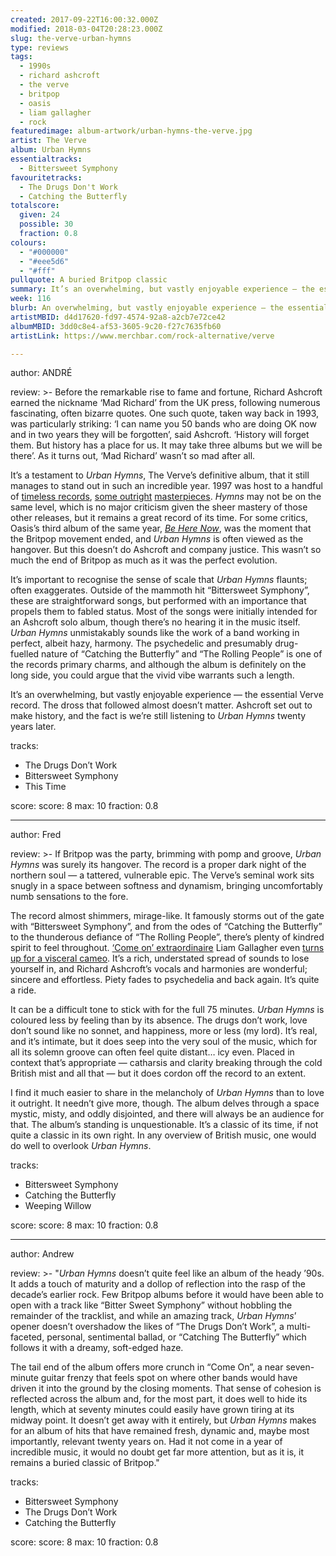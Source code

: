 ```yaml
---
created: 2017-09-22T16:00:32.000Z
modified: 2018-03-04T20:28:23.000Z
slug: the-verve-urban-hymns
type: reviews
tags:
  - 1990s
  - richard ashcroft
  - the verve
  - britpop
  - oasis
  - liam gallagher
  - rock
featuredimage: album-artwork/urban-hymns-the-verve.jpg
artist: The Verve
album: Urban Hymns
essentialtracks:
  - Bittersweet Symphony
favouritetracks:
  - The Drugs Don't Work
  - Catching the Butterfly
totalscore:
  given: 24
  possible: 30
  fraction: 0.8
colours:
  - "#000000"
  - "#eee5d6"
  - "#fff"
pullquote: A buried Britpop classic
summary: It’s an overwhelming, but vastly enjoyable experience — the essential Verve record. The dross that followed almost doesn’t matter. Ashcroft set out to make history, and the fact is we're still listening to Urban Hymns twenty years later.
week: 116
blurb: An overwhelming, but vastly enjoyable experience — the essential Verve record. Richard Ashcroft set out to make history, and with Urban Hymns he did so.
artistMBID: d4d17620-fd97-4574-92a8-a2cb7e72ce42
albumMBID: 3dd0c8e4-af53-3605-9c20-f27c7635fb60
artistLink: https://www.merchbar.com/rock-alternative/verve

---
```


author: ANDRÉ

review: >-
  Before the remarkable rise to fame and fortune, Richard Ashcroft earned the nickname ‘Mad Richard’ from the UK press, following numerous fascinating, often bizarre quotes. One such quote, taken way back in 1993, was particularly striking: ‘I can name you 50 bands who are doing OK now and in two years they will be forgotten’, said Ashcroft. ‘History will forget them. But history has a place for us. It may take three albums but we will be there’. As it turns out, ‘Mad Richard’ wasn’t so mad after all. 
  
  It’s a testament to *Urban Hymns*, The Verve’s definitive album, that it still manages to stand out in such an incredible year. 1997 was host to a handful of [timeless records](/reviews/radiohead-ok-computer/), [some outright](/reviews/bjork-homogenic/) [masterpieces](/reviews/spiritualized-ladies-and-gentleman-we-are-floating-in-space/). *Hymns* may not be on the same level, which is no major criticism given the sheer mastery of those other releases, but it remains a great record of its time. For some critics, Oasis’s third album of the same year, [*Be Here Now*](/articles/be-here-now-and-mr-hyde/), was the moment that the Britpop movement ended, and *Urban Hymns* is often viewed as the hangover. But this doesn’t do Ashcroft and company justice. This wasn’t so much the end of Britpop as much as it was the perfect evolution. 
  
  It’s important to recognise the sense of scale that *Urban Hymns* flaunts; often exaggerates. Outside of the mammoth hit “Bittersweet Symphony”, these are straightforward songs, but performed with an importance that propels them to fabled status. Most of the songs were initially intended for an Ashcroft solo album, though there’s no hearing it in the music itself. *Urban Hymns* unmistakably sounds like the work of a band working in perfect, albeit hazy, harmony. The psychedelic and presumably drug-fuelled nature of “Catching the Butterfly” and “The Rolling People” is one of the records primary charms, and although the album is definitely on the long side, you could argue that the vivid vibe warrants such a length. 
  
  It’s an overwhelming, but vastly enjoyable experience — the essential Verve record. The dross that followed almost doesn’t matter. Ashcroft set out to make history, and the fact is we’re still listening to *Urban Hymns* twenty years later.

tracks:
  - The Drugs Don’t Work
  - ­­Bittersweet Symphony
  - ­­This Time

score:
  score: 8
  max: 10
  fraction: 0.8

---
author: Fred

review: >-
  If Britpop was the party, brimming with pomp and groove, *Urban Hymns* was surely its hangover. The record is a proper dark night of the northern soul — a tattered, vulnerable epic. The Verve’s seminal work sits snugly in a space between softness and dynamism, bringing uncomfortably numb sensations to the fore. 
  
  The record almost shimmers, mirage-like. It famously storms out of the gate with “Bittersweet Symphony”, and from the odes of “Catching the Butterfly” to the thunderous defiance of “The Rolling People”, there’s plenty of kindred spirit to feel throughout. [‘Come on’ extraordinaire](https://youtu.be/PYScsCvg6Qc?t=4m31s) Liam Gallagher even [turns up for a visceral cameo](http://www.nme.com/news/richard-ashcroft-reveals-liam-gallaghers-secret-cameo-verves-urban-hymns-come-on-2120079). It’s a rich, understated spread of sounds to lose yourself in, and Richard Ashcroft’s vocals and harmonies are wonderful; sincere and effortless. Piety fades to psychedelia and back again. It’s quite a ride.

  It can be a difficult tone to stick with for the full 75 minutes. *Urban Hymns* is coloured less by feeling than by its absence. The drugs don’t work, love don’t sound like no sonnet, and happiness, more or less (my lord). It’s real, and it’s intimate, but it does seep into the very soul of the music, which for all its solemn groove can often feel quite distant… icy even. Placed in context that’s appropriate — catharsis and clarity breaking through the cold British mist and all that — but it does cordon off the record to an extent. 
  
  I find it much easier to share in the melancholy of *Urban Hymns* than to love it outright. It needn’t give more, though. The album delves through a space mystic, misty, and oddly disjointed, and there will always be an audience for that. The album’s standing is unquestionable. It’s a classic of its time, if not quite a classic in its own right. In any overview of British music, one would do well to overlook *Urban Hymns*.

tracks:
  - Bittersweet Symphony
  - ­­Catching the Butterfly
  - ­­Weeping Willow

score:
  score: 8
  max: 10
  fraction: 0.8

---
author: Andrew

review: >-
  "*Urban Hymns* doesn’t quite feel like an album of the heady ’90s. It adds a touch of maturity and a dollop of reflection into the rasp of the decade’s earlier rock. Few Britpop albums before it would have been able to open with a track like “Bitter Sweet Symphony” without hobbling the remainder of the tracklist, and while an amazing track, *Urban Hymns*’ opener doesn’t overshadow the likes of “The Drugs Don’t Work”, a multi-faceted, personal, sentimental ballad, or “Catching The Butterfly” which follows it with a dreamy, soft-edged haze. 
  
  The tail end of the album offers more crunch in “Come On”, a near seven-minute guitar frenzy that feels spot on where other bands would have driven it into the ground by the closing moments. That sense of cohesion is reflected across the album and, for the most part, it does well to hide its length, which at seventy minutes could easily have grown tiring at its midway point. It doesn’t get away with it entirely, but *Urban Hymns* makes for an album of hits that have remained fresh, dynamic and, maybe most importantly, relevant twenty years on. Had it not come in a year of incredible music, it would no doubt get far more attention, but as it is, it remains a buried classic of Britpop."

tracks:
  - Bittersweet Symphony
  - ­­The Drugs Don’t Work
  - ­­Catching the Butterfly

score:
  score: 8
  max: 10
  fraction: 0.8
